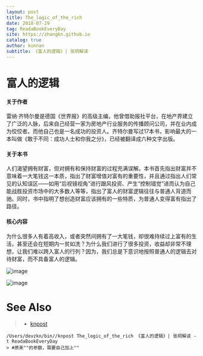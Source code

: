 ```yaml
---
layout: post
title: The_logic_of_the_rich
date: 2018-07-29
tag: ReadaBookEveryDay
site: https://zhangkn.github.io
catalog: true
author: kunnan
subtitle: 《富人的逻辑》| 张玥解读
---
```




# 富人的逻辑

#### 关于作者

雷纳·齐特尔曼是德国《世界报》的高级主编，他曾借助报社平台，在地产界建立了广泛的人脉，后来自己经营一家为房地产行业服务的传播顾问公司，并在业内成为佼佼者。而他自己也是一名成功的投资人。齐特尔曼写过17本书，影响最大的一本叫做《敢于不同：成功人士和你我之分》，已经被翻译成六种文字出版。

#### 关于本书

人们渴望拥有财富，但对拥有和保持财富的过程充满误解。本书首先指出财富并不意味着一大笔钱这一本质，指出了财富增值对富有的重要性，并且通过指出人们常见的认知误区——如用“后视镜视角”进行跟风投资、产生“控制错觉”进而认为自己能战胜投资市场中的大多数人等等，指出了富人的财富逻辑往往与普通人背道而驰。同时，书中指明了想创造财富应该拥有的一些特质，为普通人变得富有指出了路径。

#### 核心内容

为什么很多人有着高收入，或者突然间拥有了一大笔钱，却很难持续过上富有的生活，甚至还会在短期内一贫如洗？为什么我们进行了很多投资，收益却非常不理想，让我们难以跨入富人的行列？因为，我们总是下意识地按照普通人的逻辑去对待财富，而不具备富人的逻辑。

![image](https://ws1.sinaimg.cn/large/af39b376gy1ftqlpk6oagj21nm14du0x.jpg)



![image](https://ws1.sinaimg.cn/large/af39b376gy1ftqlsh7idqj20ku77h7wk.jpg)

# See Also 

>* [knpost](https://github.com/zhangkn/KNBin/blob/master/knpost) 
>
```
/Users/devzkn/bin//knpost The_logic_of_the_rich 《富人的逻辑》| 张玥解读 -t ReadaBookEveryDay
> #原来""的参数，需要自己加上""
```


